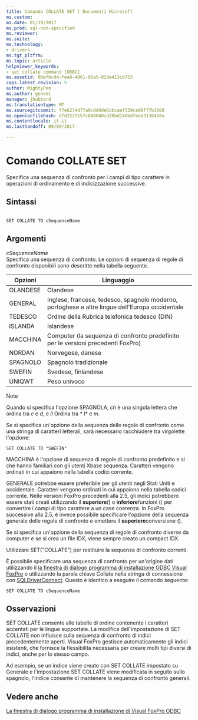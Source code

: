 ```yaml
---
title: Comando COLLATE SET | Documenti Microsoft
ms.custom: 
ms.date: 01/19/2017
ms.prod: sql-non-specified
ms.reviewer: 
ms.suite: 
ms.technology:
- drivers
ms.tgt_pltfrm: 
ms.topic: article
helpviewer_keywords:
- set collate command [ODBC]
ms.assetid: 00efbcd4-fea8-4061-86a5-82de413cb753
caps.latest.revision: 5
author: MightyPen
ms.author: genemi
manager: jhubbard
ms.translationtype: MT
ms.sourcegitcommit: f7e6274d77a9cdd4de6cbcaef559ca99f77b3608
ms.openlocfilehash: dfd2225157c048840cd20bd140ed74ae31384b8a
ms.contentlocale: it-it
ms.lasthandoff: 09/09/2017

---
```

# <a name="set-collate-command"></a>Comando COLLATE SET
Specifica una sequenza di confronto per i campi di tipo carattere in operazioni di ordinamento e di indicizzazione successive.  
  
## <a name="syntax"></a>Sintassi  
  
```  
  
SET COLLATE TO cSequenceName  
```  
  
## <a name="arguments"></a>Argomenti  
 *cSequenceName*  
 Specifica una sequenza di confronto. Le opzioni di sequenza di regole di confronto disponibili sono descritte nella tabella seguente.  
  
|Opzioni|Linguaggio|  
|-------------|--------------|  
|OLANDESE|Olandese|  
|GENERAL|Inglese, francese, tedesco, spagnolo moderno, portoghese e altre lingue dell'Europa occidentale|  
|TEDESCO|Ordine della Rubrica telefonica tedesco (DIN)|  
|ISLANDA|Islandese|  
|MACCHINA|Computer (la sequenza di confronto predefinito per le versioni precedenti FoxPro)|  
|NORDAN|Norvegese, danese|  
|SPAGNOLO|Spagnolo tradizionale|  
|SWEFIN|Svedese, finlandese|  
|UNIQWT|Peso univoco|  
  
> [!NOTE]  
>  Quando si specifica l'opzione SPAGNOLA, *ch* è una singola lettera che ordina tra *c* e *d*, e *ll* Ordina tra * l* e *m*.  
  
 Se si specifica un'opzione della sequenza delle regole di confronto come una stringa di caratteri letterali, sarà necessario racchiudere tra virgolette l'opzione:  
  
```  
SET COLLATE TO "SWEFIN"  
```  
  
 MACCHINA è l'opzione di sequenza di regole di confronto predefinito e si che hanno familiari con gli utenti Xbase sequenza. Caratteri vengono ordinati in cui appaiono nella tabella codici corrente.  
  
 GENERALE potrebbe essere preferibile per gli utenti negli Stati Uniti e occidentale. Caratteri vengono ordinati in cui appaiono nella tabella codici corrente. Nelle versioni FoxPro precedenti alla 2.5, gli indici potrebbero essere stati creati utilizzando il **superiore**() o **inferiore**funzioni () per convertire i campi di tipo carattere a un case coerenza. In FoxPro successive alla 2.5, è invece possibile specificare l'opzione della sequenza generale delle regole di confronto e omettere il **superiore**conversione ().  
  
 Se si specifica un'opzione della sequenza di regole di confronto diverse da computer e se si crea un file IDX, viene sempre creato un compact IDX.  
  
 Utilizzare SET("COLLATE") per restituire la sequenza di confronto correnti.  
  
 È possibile specificare una sequenza di confronto per un'origine dati utilizzando il [la finestra di dialogo programma di installazione ODBC Visual FoxPro](../../odbc/microsoft/odbc-visual-foxpro-setup-dialog-box.md) o utilizzando la parola chiave Collate nella stringa di connessione con [SQLDriverConnect](../../odbc/microsoft/sqldriverconnect-visual-foxpro-odbc-driver.md). Questo è identico a eseguire il comando seguente:  
  
```  
SET COLLATE TO cSequenceName  
```  
  
## <a name="remarks"></a>Osservazioni  
 SET COLLATE consente alle tabelle di ordine contenente i caratteri accentati per le lingue supportate. La modifica dell'impostazione di SET COLLATE non influisce sulla sequenza di confronto di indici precedentemente aperti. Visual FoxPro gestisce automaticamente gli indici esistenti, che fornisce la flessibilità necessaria per creare molti tipi diversi di indici, anche per lo stesso campo.  
  
 Ad esempio, se un indice viene creato con SET COLLATE impostato su Generale e l'impostazione SET COLLATE viene modificata in seguito sullo spagnolo, l'indice consente di mantenere la sequenza di confronto generali.  
  
## <a name="see-also"></a>Vedere anche  
 [La finestra di dialogo programma di installazione di Visual FoxPro ODBC](../../odbc/microsoft/odbc-visual-foxpro-setup-dialog-box.md)
